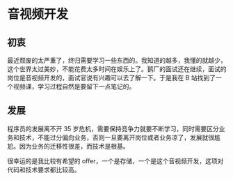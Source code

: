 # 音视频开发

## 初衷

最近颓废的太严重了，终归需要学习一些东西的。我知道的越多，我懂的就越少，这个世界太过美妙，不能花费太多时间在娱乐上了。鹅厂的面试还在继续，面试的岗位是音视频开发的，面试官说有兴趣可以去了解一下。于是我在 B 站找到了一个视频课，学习过程自然是要留下一点笔记的。

## 发展

程序员的发展离不开 35 岁危机，需要保持竞争力就要不断学习，同时需要区分业务和技术，不能过分偏向业务，否则一旦要离开岗位或者业务凉了，发展就很尴尬。因为业务的迁移性很差，而技术是根基。

很幸运的是我比较有希望的 offer，一个是存储，一个是这个音视频开发，这项对代码和技术要求都比较高。